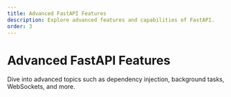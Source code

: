 ```yaml
---
title: Advanced FastAPI Features
description: Explore advanced features and capabilities of FastAPI.
order: 3
---
```


# Advanced FastAPI Features

Dive into advanced topics such as dependency injection, background tasks, WebSockets, and more.
